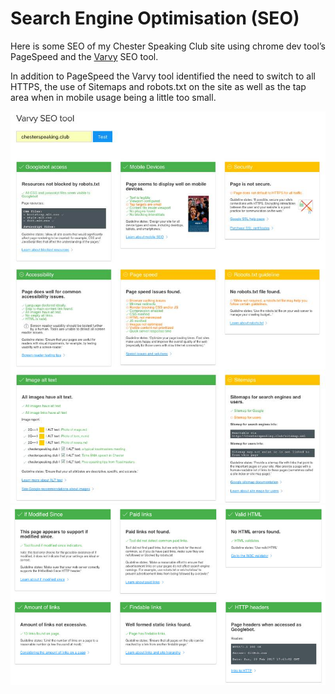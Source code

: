 # Search Engine Optimisation (SEO)
Here is some SEO of my Chester Speaking Club site using chrome dev tool’s PageSpeed and the [Varvy](https://varvy.com) SEO tool.

In addition to PageSpeed the Varvy tool identified the need to switch to all HTTPS, the use of Sitemaps and robots.txt on the site as well as the tap area when in mobile usage being a little too small.


<img src="./images/varvy1.jpg">

<img src="./images/varvy2.jpg">
